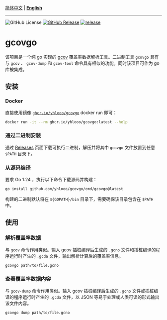 [简体中文](README_CN.md) | **[English](README.md)**

---

![GitHub License](https://img.shields.io/github/license/yhlooo/gcovgo)
[![GitHub Release](https://img.shields.io/github/v/release/yhlooo/gcovgo)](https://github.com/yhlooo/gcovgo/releases/latest)
[![release](https://github.com/yhlooo/gcovgo/actions/workflows/release.yaml/badge.svg)](https://github.com/yhlooo/gcovgo/actions/workflows/release.yaml)

# gcovgo

该项目是一个纯 go 实现的 [gcov](https://gcc.gnu.org/onlinedocs/gcc/Gcov.html) 覆盖率数据解析工具。二进制工具 `gcovgo` 具有与 `gcov` 、 `gcov-dump` 和 `gcov-tool` 命令具有相似的功能。同时该项目可作为 go 库被集成。

## 安装

### Docker

直接使用镜像 [`ghcr.io/yhlooo/gcovgo`](https://github.com/yhlooo/gcovgo/pkgs/container/gcovgo) docker run 即可：

```bash
docker run -it --rm ghcr.io/yhlooo/gcovgo:latest --help
```

### 通过二进制安装

通过 [Releases](https://github.com/yhlooo/gcovgo/releases) 页面下载可执行二进制，解压并将其中 `gcovgo` 文件放置到任意 `$PATH` 目录下。

### 从源码编译

要求 Go 1.24 ，执行以下命令下载源码并构建：

```bash
go install github.com/yhlooo/gcovgo/cmd/gcovgo@latest
```

构建的二进制默认将在 `${GOPATH}/bin` 目录下，需要确保该目录包含在 `$PATH` 中。

## 使用

### 解析覆盖率数据

与 `gcov` 命令作用类似。输入 gcov 插桩编译后生成的 `.gcno` 文件和插桩编译的程序运行时产生的 `.gcda` 文件，输出解析计算后的覆盖率信息。

```bash
gcovgo path/to/file.gcno
```

### 查看覆盖率数据内容

与 `gcov-dump` 命令作用类似。输入 gcov 插桩编译后生成的 `.gcno` 文件或插桩编译的程序运行时产生的 `.gcda` 文件，以 JSON 等易于处理或人类可读的形式输出该文件内容。

```bash
gcovgo dump path/to/file.gcno
```
